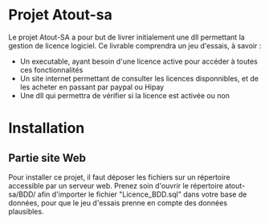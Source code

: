 # Projet Atout-sa

Le projet Atout-SA a pour but de livrer initialement une dll permettant la gestion de licence logiciel. Ce livrable comprendra un jeu d'essais, à savoir :

<ul>
  <li> Un executable, ayant besoin d'une licence active pour accéder à toutes ces fonctionnalités </li>
  <li> Un site internet permettant de consulter les licences disponnibles, et de les acheter en passant par paypal ou Hipay </li>
  <li> Une  dll qui permettra de vérifier si la licence est activée ou non </li>
</ul>

<h1> Installation </h1>

<h2> Partie site Web </h2>

Pour installer ce projet, il faut déposer les fichiers sur un répertoire accessible par un serveur web. Prenez soin d'ouvrir le répertoire atout-sa/BDD/ afin d'importer le fichier "Licence_BDD.sql" dans votre base de données, pour que le jeu d'essais prenne en compte des données plausibles.
